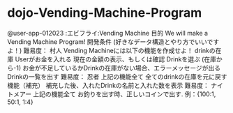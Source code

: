 # dojo-Vending-Machine-Program


@user-app-012023
:エビフライ:Vending Machine
目的
We will make a Vending Machine Program!
開発条件
(好きなデータ構造とやり方でいいですよ！)
難易度： 村人
Vending Machineには以下の機能を作成せよ！
drinkの在庫
Userがお金を入れる
現在の金額の表示、もしくは確認
Drinkを選ぶ (在庫から-1)
お金が不足しているかDrinkの在庫がない場合、エラーメッセージが出る
Drinkの一覧を出す
難易度： 忍者
上記の機能全て
全てのdrinkの在庫を元に戻す機能（補充）
補充した後、入れたDrinkの名前と入れた数を表示
難易度： ナイトメアー
上記の機能全て
お釣りを出す時、正しいコインで出す. 例：{100:1, 50:1, 1:4}
